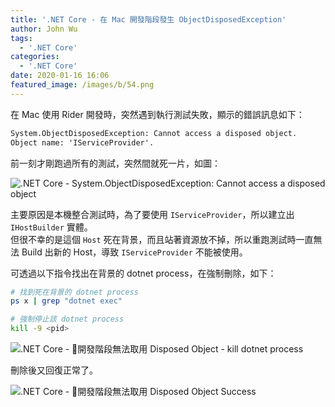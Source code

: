 ```yaml
---
title: '.NET Core - 在 Mac 開發階段發生 ObjectDisposedException'
author: John Wu
tags:
  - '.NET Core'
categories:
  - '.NET Core'
date: 2020-01-16 16:06
featured_image: /images/b/54.png
---
```


在 Mac 使用 Rider 開發時，突然遇到執行測試失敗，顯示的錯誤訊息如下：  

```txt
System.ObjectDisposedException: Cannot access a disposed object.
Object name: 'IServiceProvider'.
```

前一刻才剛跑過所有的測試，突然間就死一片，如圖：  

![.NET Core - System.ObjectDisposedException: Cannot access a disposed object](/images/b/54.png)

<!-- more -->

主要原因是本機整合測試時，為了要使用 `IServiceProvider`，所以建立出 `IHostBuilder` 實體。  
但很不幸的是這個 `Host` 死在背景，而且站著資源放不掉，所以重跑測試時一直無法 Build 出新的 Host，導致 `IServiceProvider` 不能被使用。

可透過以下指令找出在背景的 dotnet process，在強制刪除，如下：  

```sh
# 找到死在背景的 dotnet process
ps x | grep "dotnet exec"

# 強制停止該 dotnet process
kill -9 <pid>
```

![.NET Core - 開發階段無法取用 Disposed Object - kill dotnet process](/images/b/55.png)

刪除後又回復正常了。  

![.NET Core - 開發階段無法取用 Disposed Object Success](/images/b/56.png)
